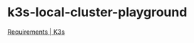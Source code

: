 k3s-local-cluster-playground
============================
[Requirements | K3s](https://docs.k3s.io/installation/requirements?os=debian)
